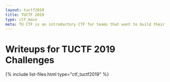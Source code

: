 ```yaml
---
layout: tuctf2019
title: TUCTF 2019
type: ctf_main
meta: TU CTF is an introductory CTF for teams that want to build their experience. We will have the standard categories of Web, Forensics, Crypto, RE, and Exploit, as well as some other categories. - From ctftime
---
```


# Writeups for TUCTF 2019 Challenges
{% include list-files.html type="ctf_tuctf2019" %}


